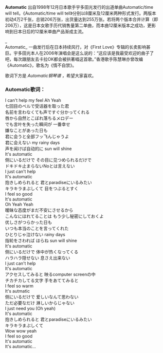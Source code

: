 

**Automatic** 出自1998年12月日本歌手宇多田光发行的出道单曲Automatic/time will
tell。《Automatic/time will
tell》分别以8厘米及12厘米两种形式发行。两版本初动4万2千张，总销206万张，出货量达到255万张。若将两个版本合并计算（即206万），这是日本女歌手历代销售量第二单曲，而本曲12厘米版本之成功，更影响到日本日后的12厘米单曲产品渐成主流。

_  
Automatic_ 一曲发行后在日本持续风行，对《First
Love》专辑的长卖影响甚巨。宇多田光本人在2006年演唱会是这么说的：“这应该是我最受欢迎的曲子了吧，每次跟朋友去卡拉OK都会被拱著唱这首歌。”香港歌手陈慧琳亦曾改编《Automatic》，歌名为《情不自禁》。

  
歌词下方是 _Automatic钢琴谱_ ，希望大家喜欢。

### Automatic歌词：

I can't help my feel Ah Yeah  
七回目のベルで受话器を取った君  
名前を言わなくても声ですぐ分かってくれる  
唇から自然とこぼれ落ちるメロデー  
でも言叶を失った瞬间が 一番幸せ  
嫌なことがあった日も  
君に会うと全部フッ飞んじゃうよ  
君に会えない my rainy days  
声を闻けば自动的に sun will shine  
It's automatic  
侧にいるだけで その目に见つめられるだけで  
ドキドキ止まらないNoとは言えない  
I just can't help  
It's automatic  
抱きしめられると 君とparadiseにいるみたい  
キラキラまぶしくて 目をつぶるとすく  
I feel so good  
It's automatic  
Oh Yeah Yeah  
暧昧な态度がまだ不安にさせるから  
こんなにほれてることは もう少し秘密にしておくよ  
优しさがつらかった日も  
いつも本当のことを言ってくれた  
ひとりじゃ泣けない rainy days  
指轮をさわれば ほらね sun will shine  
It's automatic  
侧にいるだけで 体中が热くなってくる  
ハラハラ隠せない 息さえ出来ない  
I just can't help  
It's automatic  
アクセスしてみると 映るcomputer screenの中  
チカチカしてる文字 手をあててみると  
I feel so warm  
It's autmatic  
侧にいるだけで 爱しいなんて思わない  
ただ必要なだけ 淋しいからじゃない  
I just need you (Oh yeah)  
It's automatic  
抱きしめられると 君とparadiseにいるみたい  
キラキラまぶしくて  
Wow wow yeah  
I feel so good  
It's automatic  
It's automatic...

